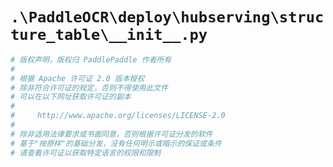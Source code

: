 # `.\PaddleOCR\deploy\hubserving\structure_table\__init__.py`

```py
# 版权声明，版权归 PaddlePaddle 作者所有
#
# 根据 Apache 许可证 2.0 版本授权
# 除非符合许可证的规定，否则不得使用此文件
# 可以在以下网址获取许可证的副本
#
#     http://www.apache.org/licenses/LICENSE-2.0
#
# 除非适用法律要求或书面同意，否则根据许可证分发的软件
# 基于"按原样"的基础分发，没有任何明示或暗示的保证或条件
# 请查看许可证以获取特定语言的权限和限制
```